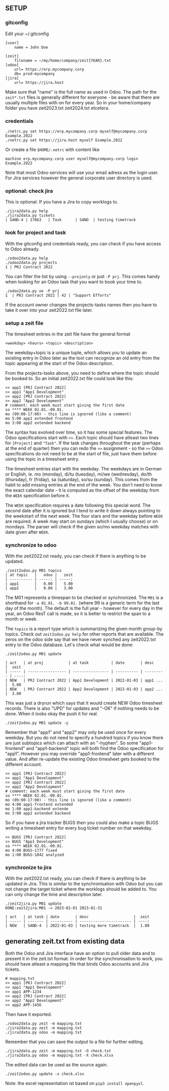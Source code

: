 ## SETUP

### gitconfig

Edit your ~/.gitconfig 

    [user]
        name = John Doe

    [zeit]
        filename = ~/my/home/company/zeit{YEAR}.txt
    [odoo]
        url= https://erp.mycompany.corp
        db= prod-mycompany
    [jira]
        url= https://jira.host

Make sure that "name" is the full name as used in Odoo. The path for 
the `zeit*.txt` files is generally different for everyone - be aware
that there are usually multiple files with on for every year. So in
your home/company folder you have zeit2023.txt zeit2024.txt etcetera.

### credentials

    ./netrc.py set https://erp.mycompany.corp myself@mycompany.corp Example.2022
    ./netrc.py set https://jira.host myself Example.2022

Or create a file `$HOME/.netrc` with content like

    machine erp.mycompany.corp user myself@mycompany.corp login Example.2022

Note that most Odoo services will use your email adress as the login
user. For Jira services however the general corporate user directory
is used.

### optional: check jira

This is optional. If you have a Jira to copy worklogs to.

    ./jira2data.py help
    ./jira2data.py tickets
    | SAND-4 | 17863   | Task      | SAND  | testing timetrack

### look for project and task

With the gitconfig and credentials ready, you can check if you have
access to Odoo already.

    ./odoo2data.py help
    ./odoo2data.py projects
    1 | PRJ Contract 2022

You can filter the list by using `--projonly` or just `-P prj`. This
comes handy when looking for an Odoo task that you want to book your
time to.

    ./odoo2data.py oo -P prj
    1  | PRJ Contract 2022 | 42 | "Support Efforts"

If the account owner changes the projects-tasks names then you have
to take it over into your zeit2022.txt file later.

### setup a zeit file

The timesheet entries in the zeit file have the general format

    <weekday> <hours> <topic> <description>

The weekday+topic is a unique tuple, which allows you to update
an existing entry in Odoo later as the tool can recognize an old
entry from the topic appearing at the start of the Odoo description.

From the projects-tasks above, you need to define where the topic
should be booked to. So an initial zeit2022.txt file could look
like this:

    >> app1 [PRJ Contract 2022]
    >> app1 "App1 Development"
    >> app2 [PRJ Contract 2022]
    >> app2 "App2 Development"
    # comment: each week must start giving the first date
    so **** WEEK 02.01.-09.01.
    mo (09:00-17:00) - this line is ignored (like a comment)
    mo 5:00 app1 extended frontend
    mo 3:00 app2 extended backend

The syntax has evolved over time, so it has some special features.
The Odoo specifications start with `>>`. Each topic should have
atleast two lines for `[Project]` and `"Task"`. If the task changes
throughout the year (perhaps at the end of quarter) then you can
redo the `>>` assignment - so the `>>` Odoo specifications do not
need to be at the start of file, just have them before using the
topic in a timesheet entry.

The timesheet entries start with the weekday. The weekdays are in
German or English, ie. mo (monday), di/tu (tuesday), mi/we (wednesday), 
do/th (thursday), fr (friday), sa (saturday), so/su (sunday). This comes 
from the habit to add missing entries at the end of the week. You don't 
need to know the exact calendar date - it is computed as the offset of 
the weekday from the `WEEK` specification before it.

The `WEEK` specification requires a date following this special
word. The second date after it is ignored but I tend to write
it down always pointing to the weekstart of the next week. The
four stars and the weekday before `WEEK` are required. A week
may start on sundays (which I usually choose) or on mondays.
The parser will check if the given so/mo weekday matches with 
date given after `WEEK`.

### synchronize to odoo

With the zeit2022.txt ready, you can check if there is anything
to be updated.

    ./zeit2odoo.py M01 topics
    | at topic   |   odoo |   zeit
    | ---------- | -----: | -----:
    | app1       |   0.00 |   5.00
    | app2       |   0.00 |   3.00

The M01 represents a timespan to be checked or synchronized. The
`M01` is a shorthand for `-a 01.01. -b 99.01.` (where 99 is a 
generic term for the last day of the month). The default is the
full year - however for every day in the year, an Odoo ResT call
is made, so it is better to restrict the span to a month or week.

The `topics` is a report type which is summarizing the given month 
group-by topics. Check out `zeit2odoo.py help` for other reports
that are available. The zeros on the odoo side say that we have
never synched any zeit2022.txt entry to the Odoo database. Let's
check what would be done:

    ./zeit2odoo.py M01 update

    | act   | at proj           | at task          | date       | desc      |  zeit
    | ----- | ----------------- | ---------------- | ---------- | --------- | ----:
    | NEW   | PRJ Contract 2022 | App1 Development | 2022-01-03 | app1 ...  |  5.00
    | NEW   | PRJ Contract 2022 | App2 Development | 2022-01-03 | app2 ...  |  3.00

This was just a dryrun which says that it would create NEW Odoo timesheet
records. There is also "UPD" for updates and "-OK" if nothing needs to be
done. When it looks okay the push it for real.

    ./zeit2odoo.py M01 update -y

Remember that "app1" and "app2" may only be used once for every weekday. But
you do not need to specify a hundred topics if you know there are just subtopics
which can attach with an "-hyphen". So some "app1-frontend" and "app1-backend"
topic will both find the Odoo specification for "app1". However you may override
"app1-frontend" later with a different value. And after re-update the existing
Odoo timesheet gets booked to the different account.

    >> app1 [PRJ Contract 2022]
    >> app1 "App1 Development"
    >> app2 [PRJ Contract 2022]
    >> app2 "App2 Development"
    # comment: each week must start giving the first date
    so **** WEEK 02.01.-09.01.
    mo (09:00-17:00) - this line is ignored (like a comment)
    mo 4:00 app1-frontend extended
    mo 1:00 app1-backend extende
    mo 3:00 app2 extended backend

So if you have a jira tracker BUGS then you could also make a topic BUGS
writing a timesheet entry for every bug ticket number on that weekday.

    >> BUGS [PRJ Contract 2022]
    >> BUGS "App1 Development"
    so **** WEEK 02.01.-09.01.
    mo 4:00 BUGS-1777 fixed
    mo 1:00 BUGS-1842 analyzed

### synchronize to jira

With the zeit2022.txt ready, you can check if there is anything
to be updated in Jira. This is similar to the synchronisation 
with Odoo but you can not change the target ticket where the
worklogs should be added to. You can only change the time and
description later.

    ./zeit2jira.py M01 update
    DONE:zeit2jira:M01 -> 2023-01-01 2023-01-31

    | act   | at task | date       | desc                    |  zeit
    | ----- | ------- | ---------- | ----------------------- | ----:
    | NEW   | SAND-4  | 2022-01-03 | testing more timetrack  |  1.00

## generating zeit.txt from existing data

Both the Odoo and Jira interface have an option to pull older data
and to present it in the zeit.txt format. In order for the synchronisation
to work, you should have atleast a mapping file that binds Odoo accounts
and Jira tickets.

    # mapping.txt
    >> app1 [PRJ Contract 2022]
    >> app1 "App1 Development"
    >> app1 APP-1234
    >> app2 [PRJ Contract 2022]
    >> app2 "App2 Development"
    >> app2 APP-1456
 
Then have it exported.

    ./odoo2data.py zeit -m mapping.txt
    ./jira2data.py zeit -m mapping.txt
    ./jira2data.py odoo -m mapping.txt

Remember that you can save the output to a file for further editing.

    ./jira2data.py zeit -m mapping.txt -O check.txt
    ./jira2data.py odoo -m mapping.txt -X check.xlsx

The edited data can be used as the source again.

    ./zeit2odoo.py update -x check.xlsx

Note: the excel representation ist based on `pip3 install openpyxl`. 
